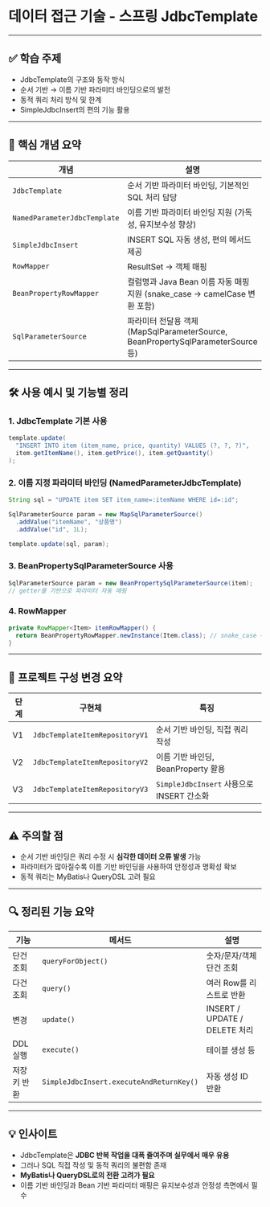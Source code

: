 # 데이터 접근 기술 - 스프링 JdbcTemplate

---

## ✅ 학습 주제

* JdbcTemplate의 구조와 동작 방식
* 순서 기반 → 이름 기반 파라미터 바인딩으로의 발전
* 동적 쿼리 처리 방식 및 한계
* SimpleJdbcInsert의 편의 기능 활용

---

## 🧩 핵심 개념 요약

| 개념                           | 설명                                                                    |
| ---------------------------- | --------------------------------------------------------------------- |
| `JdbcTemplate`               | 순서 기반 파라미터 바인딩, 기본적인 SQL 처리 담당                                        |
| `NamedParameterJdbcTemplate` | 이름 기반 파라미터 바인딩 지원 (가독성, 유지보수성 향상)                                     |
| `SimpleJdbcInsert`           | INSERT SQL 자동 생성, 편의 메서드 제공                                           |
| `RowMapper`                  | ResultSet → 객체 매핑                                                     |
| `BeanPropertyRowMapper`      | 컬럼명과 Java Bean 이름 자동 매핑 지원 (snake\_case → camelCase 변환 포함)            |
| `SqlParameterSource`         | 파라미터 전달용 객체 (MapSqlParameterSource, BeanPropertySqlParameterSource 등) |

---

## 🛠️ 사용 예시 및 기능별 정리

### 1. JdbcTemplate 기본 사용

```java
template.update(
  "INSERT INTO item (item_name, price, quantity) VALUES (?, ?, ?)",
  item.getItemName(), item.getPrice(), item.getQuantity()
);
```

### 2. 이름 지정 파라미터 바인딩 (NamedParameterJdbcTemplate)

```java
String sql = "UPDATE item SET item_name=:itemName WHERE id=:id";

SqlParameterSource param = new MapSqlParameterSource()
  .addValue("itemName", "상품명")
  .addValue("id", 1L);

template.update(sql, param);
```

### 3. BeanPropertySqlParameterSource 사용

```java
SqlParameterSource param = new BeanPropertySqlParameterSource(item);
// getter를 기반으로 파라미터 자동 매핑
```

### 4. RowMapper

```java
private RowMapper<Item> itemRowMapper() {
  return BeanPropertyRowMapper.newInstance(Item.class); // snake_case → camelCase 자동 변환
}
```

---

## 🚀 프로젝트 구성 변경 요약

| 단계 | 구현체                            | 특징                                 |
| -- | ------------------------------ | ---------------------------------- |
| V1 | `JdbcTemplateItemRepositoryV1` | 순서 기반 바인딩, 직접 쿼리 작성                |
| V2 | `JdbcTemplateItemRepositoryV2` | 이름 기반 바인딩, BeanProperty 활용         |
| V3 | `JdbcTemplateItemRepositoryV3` | `SimpleJdbcInsert` 사용으로 INSERT 간소화 |

---

## ⚠️ 주의할 점

* 순서 기반 바인딩은 쿼리 수정 시 **심각한 데이터 오류 발생** 가능
* 파라미터가 많아질수록 이름 기반 바인딩을 사용하여 안정성과 명확성 확보
* 동적 쿼리는 MyBatis나 QueryDSL 고려 필요

---

## 🔍 정리된 기능 요약

| 기능      | 메서드                                      | 설명                          |
| ------- | ---------------------------------------- | --------------------------- |
| 단건 조회   | `queryForObject()`                       | 숫자/문자/객체 단건 조회              |
| 다건 조회   | `query()`                                | 여러 Row를 리스트로 반환             |
| 변경      | `update()`                               | INSERT / UPDATE / DELETE 처리 |
| DDL 실행  | `execute()`                              | 테이블 생성 등                    |
| 저장 키 반환 | `SimpleJdbcInsert.executeAndReturnKey()` | 자동 생성 ID 반환                 |

---

## 💡 인사이트

* JdbcTemplate은 **JDBC 반복 작업을 대폭 줄여주며 실무에서 매우 유용**
* 그러나 SQL 직접 작성 및 동적 쿼리의 불편함 존재
* **MyBatis나 QueryDSL로의 전환 고려가 필요**
* 이름 기반 바인딩과 Bean 기반 파라미터 매핑은 유지보수성과 안정성 측면에서 필수

